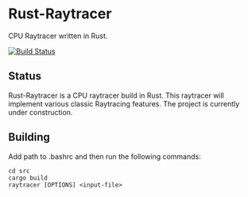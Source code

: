 # Rust-Raytracer
CPU Raytracer written in Rust.

[![Build Status](https://travis-ci.org/carolinecullen/Rust-Raytracer.svg?branch=master)](https://travis-ci.org/carolinecullen/Rust-Raytracer)

Status
------
Rust-Raytracer is a CPU raytracer build in Rust. This raytracer will implement various classic Raytracing features. The project is currently under construction.

Building
--------
Add path to .bashrc and then run the following commands:

``` {.sourceCode .sh}
cd src
cargo build
raytracer [OPTIONS] <input-file>
```
